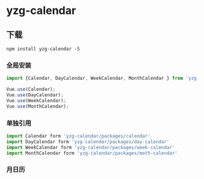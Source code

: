 <!--
 * @Author: yinzhegang
 * @Date: 2021-04-27 16:20:34
 * @LastEditTime: 2021-05-11 10:23:05
 * @LastEditors: yinzhegang
 * @Description: 
 * @FilePath: /yzg-calendar/README.md
 * 可以输入预定的版权声明、个性签名、空行等
-->
# yzg-calendar

## 下载
```
npm install yzg-calendar -S
```

###  全局安装
```js
import {Calendar, DayCalendar, WeekCalendar, MonthCalendar } from 'yzg-calendar';

Vue.use(Calendar);
Vue.use(DayCalendar);
Vue.use(WeekCalendar);
Vue.use(MonthCalendar);
```

### 单独引用
```js
import Calendar form 'yzg-calendar/packages/calendar'
import DayCalendar form 'yzg-calendar/packages/day-calendar'
import WeekCalendar form 'yzg-calendar/packages/week-calendar'
import MonthCalendar form 'yzg-calendar/packages/moth-calendar'
```

### 月日历

